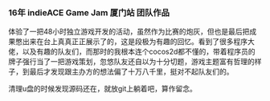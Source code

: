 ### 16年 indieACE Game Jam 厦门站 团队作品

体验了一把48小时独立游戏开发的活动，虽然作为比赛的炮灰，但也是最后把成果憋出来在台上真真正正展示了的，这是段极为有趣的回忆。看到了很多程序大佬，以及有趣的队友们，而那时的我根本连个cocos2d都不懂的，带着程序员的牌子强行当了一把游戏策划，忽悠队友还自以为十分切题，游戏主题富有哲理的样子，到最后才发现跟主办方的想法偏了十万八千里，挺对不起队友们的。

清理u盘的时候发现源码还在，就放git上躺着吧，算作留念。